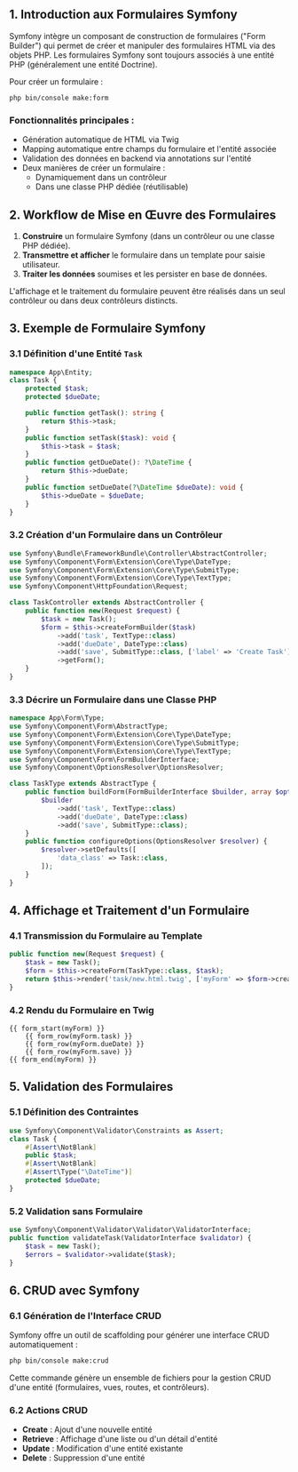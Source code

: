 ## 1. Introduction aux Formulaires Symfony

Symfony intègre un composant de construction de formulaires ("Form Builder") qui permet de créer et manipuler des formulaires HTML via des objets PHP. Les formulaires Symfony sont toujours associés à une entité PHP (généralement une entité Doctrine).

Pour créer un formulaire : 
```shell
php bin/console make:form
```

### Fonctionnalités principales :

- Génération automatique de HTML via Twig
- Mapping automatique entre champs du formulaire et l'entité associée
- Validation des données en backend via annotations sur l'entité
- Deux manières de créer un formulaire :
    - Dynamiquement dans un contrôleur
    - Dans une classe PHP dédiée (réutilisable)

## 2. Workflow de Mise en Œuvre des Formulaires

1. **Construire** un formulaire Symfony (dans un contrôleur ou une classe PHP dédiée).
2. **Transmettre et afficher** le formulaire dans un template pour saisie utilisateur.
3. **Traiter les données** soumises et les persister en base de données.

L'affichage et le traitement du formulaire peuvent être réalisés dans un seul contrôleur ou dans deux contrôleurs distincts.

## 3. Exemple de Formulaire Symfony

### 3.1 Définition d'une Entité `Task`

```php
namespace App\Entity;
class Task {
    protected $task;
    protected $dueDate;

    public function getTask(): string {
        return $this->task;
    }
    public function setTask($task): void {
        $this->task = $task;
    }
    public function getDueDate(): ?\DateTime {
        return $this->dueDate;
    }
    public function setDueDate(?\DateTime $dueDate): void {
        $this->dueDate = $dueDate;
    }
}
```

### 3.2 Création d'un Formulaire dans un Contrôleur

```php
use Symfony\Bundle\FrameworkBundle\Controller\AbstractController;
use Symfony\Component\Form\Extension\Core\Type\DateType;
use Symfony\Component\Form\Extension\Core\Type\SubmitType;
use Symfony\Component\Form\Extension\Core\Type\TextType;
use Symfony\Component\HttpFoundation\Request;

class TaskController extends AbstractController {
    public function new(Request $request) {
        $task = new Task();
        $form = $this->createFormBuilder($task)
            ->add('task', TextType::class)
            ->add('dueDate', DateType::class)
            ->add('save', SubmitType::class, ['label' => 'Create Task'])
            ->getForm();
    }
}
```

### 3.3 Décrire un Formulaire dans une Classe PHP

```php
namespace App\Form\Type;
use Symfony\Component\Form\AbstractType;
use Symfony\Component\Form\Extension\Core\Type\DateType;
use Symfony\Component\Form\Extension\Core\Type\SubmitType;
use Symfony\Component\Form\Extension\Core\Type\TextType;
use Symfony\Component\Form\FormBuilderInterface;
use Symfony\Component\OptionsResolver\OptionsResolver;

class TaskType extends AbstractType {
    public function buildForm(FormBuilderInterface $builder, array $options) {
        $builder
            ->add('task', TextType::class)
            ->add('dueDate', DateType::class)
            ->add('save', SubmitType::class);
    }
    public function configureOptions(OptionsResolver $resolver) {
        $resolver->setDefaults([
            'data_class' => Task::class,
        ]);
    }
}
```

## 4. Affichage et Traitement d'un Formulaire

### 4.1 Transmission du Formulaire au Template

```php
public function new(Request $request) {
    $task = new Task();
    $form = $this->createForm(TaskType::class, $task);
    return $this->render('task/new.html.twig', ['myForm' => $form->createView()]);
}
```

### 4.2 Rendu du Formulaire en Twig

```twig
{{ form_start(myForm) }}
    {{ form_row(myForm.task) }}
    {{ form_row(myForm.dueDate) }}
    {{ form_row(myForm.save) }}
{{ form_end(myForm) }}
```

## 5. Validation des Formulaires

### 5.1 Définition des Contraintes

```php
use Symfony\Component\Validator\Constraints as Assert;
class Task {
    #[Assert\NotBlank]
    public $task;
    #[Assert\NotBlank]
    #[Assert\Type("\DateTime")]
    protected $dueDate;
}
```

### 5.2 Validation sans Formulaire

```php
use Symfony\Component\Validator\Validator\ValidatorInterface;
public function validateTask(ValidatorInterface $validator) {
    $task = new Task();
    $errors = $validator->validate($task);
}
```

## 6. CRUD avec Symfony

### 6.1 Génération de l'Interface CRUD

Symfony offre un outil de scaffolding pour générer une interface CRUD automatiquement :

```sh
php bin/console make:crud
```

Cette commande génère un ensemble de fichiers pour la gestion CRUD d'une entité (formulaires, vues, routes, et contrôleurs).

### 6.2 Actions CRUD

- **Create** : Ajout d'une nouvelle entité
- **Retrieve** : Affichage d'une liste ou d'un détail d'entité
- **Update** : Modification d'une entité existante
- **Delete** : Suppression d'une entité